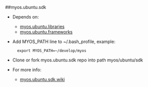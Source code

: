 ##myos.ubuntu.sdk

* Depends on:
  * [myos.ubuntu.libraries](https://github.com/amraboelela/myos.ubuntu.libraries)
  * [myos.ubuntu.frameworks](https://github.com/amraboelela/myos.ubuntu.frameworks)

* Add MYOS_PATH line to ~/.bash_profile, example:

        export MYOS_PATH=~/develop/myos
        
* Clone or fork myos.ubuntu.sdk repo into path myos/ubuntu/sdk
* For more info:
  * [myos.ubuntu.sdk.wiki](https://github.com/amraboelela/myos.ubuntu.sdk/wiki)
